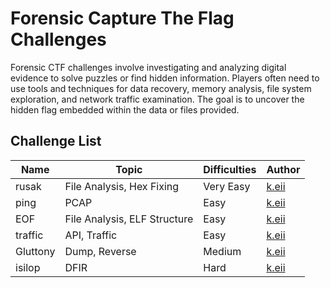 # Forensic Capture The Flag Challenges

Forensic CTF challenges involve investigating and analyzing digital evidence to solve puzzles or find hidden information. Players often need to use tools and techniques for data recovery, memory analysis, file system exploration, and network traffic examination. The goal is to uncover the hidden flag embedded within the data or files provided.

## Challenge List

| Name  | Topic           | Difficulties | Author |
|-------|-----------------|--------------|--------|
| rusak | File Analysis, Hex Fixing    | Very Easy         | [k.eii](https://github.com/jonscafe)  |
| ping | PCAP    | Easy         | [k.eii](https://github.com/jonscafe)  |
| EOF | File Analysis, ELF Structure    | Easy         | [k.eii](https://github.com/jonscafe)  |
| traffic | API, Traffic    | Easy         | [k.eii](https://github.com/jonscafe)  |
| Gluttony | Dump, Reverse    | Medium         | [k.eii](https://github.com/jonscafe)  |
| isilop | DFIR | Hard | [k.eii](https://github.com/jonscafe)
